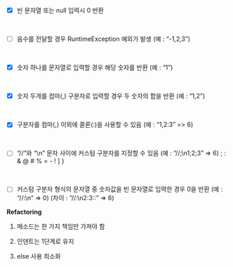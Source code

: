 - [x]  빈 문자열 또는 null 입력시 0 반환
<br/>

- [ ]  음수를 전달할 경우 RuntimeException 예외가 발생 (예 : “-1,2,3”)
<br/>

- [x]  숫자 하나를 문자열로 입력할 경우 해당 숫자를 반환 (예 : “1”)
<br/>

- [x]  숫자 두개를 컴마(,) 구분자로 입력할 경우 두 숫자의 합을 반환 (예 : “1,2”)
<br/>

- [x]  구분자를 컴마(,) 이외에 콜론(:)을 사용할 수 있음 (예 : “1,2:3” => 6)
<br/>

- [ ]  “//”와 “\n” 문자 사이에 커스텀 구분자를 지정할 수 있음 (예 : “//;\n1;2;3” => 6)
      ; : & @ # % = - ! ] }
 <br/>
 
- [ ]  커스텀 구분자 형식의 문자열 중 숫자값을 빈 문자열로 입력한 경우 0을 반환
      (예 : “//:\n” => 0) (차이 : “//:\n2:3::” => 6)
      

**Refactoring**

1. 메소드는 한 가지 책임만 가져야 함

2. 인덴트는 1단계로 유지

3. else 사용 최소화